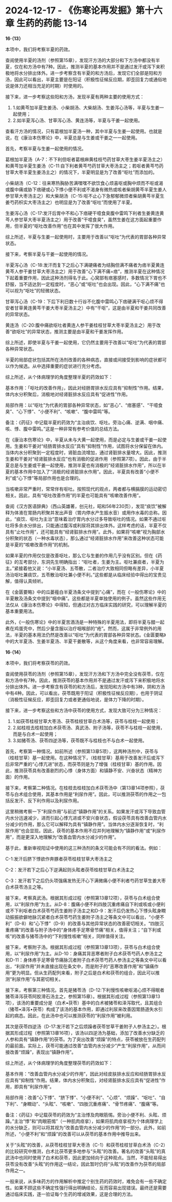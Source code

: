 # 2024-12-17 - 《伤寒论再发掘》第十六章 生药的药能 13-14

**16·（13）**

本项中，我们将考察半夏的药效。

查阅使用半夏的汤剂（参照第15章），发现汗方汤的大部分和下方汤中都没有半夏，仅在和方汤中有7种。因此，推测半夏的基本作用并不是通过发汗或泻下来积极地将水分排出体外。进一步考察含有半夏的和方汤后，发现它们全部是阳和方汤，因此可以看出，半夏主要是在阳证（积极性征候反应期，即歪回复力或通俗地说是体力还相当充足的时期）时使用的。

接下来，进一步考察这些阳和方汤，发现半夏有两种主要的使用方式：

1. 1.如黄芩加半夏生姜汤、小柴胡汤、大柴胡汤、生姜泻心汤等，半夏与生姜一起使用；
2. 2.如半夏泻心汤、甘草泻心汤、黄连汤等，半夏与干姜一起使用。

查看汗方汤的情况，只有葛根加半夏汤一种，其中半夏与生姜一起使用。也就是说，在《康治本伤寒论》中，半夏总是与生姜或干姜之一一起使用。

首先，考察半夏与生姜一起使用的情况。

葛根加半夏汤（A-7：不下利但呕者葛根麻黄桂枝芍药甘草大枣生姜半夏汤主之）和黄芩加半夏生姜汤（C-11:自下利者黄芩芍药甘草大枣汤主之；若呕者黄芩芍药甘草大枣半夏生姜汤主之）的情况下，半夏明显是为了改善“呕吐”而添加的。

小柴胡汤（C-12：往来寒热胸胁苦满嘿嘿不欲饮食心烦喜呕或胸中烦而不呕或渴或腹中痛或胁下痞硬或心下悸小便不利或不渴身有微热或咳者柴胡黄芩半夏生姜人参甘草大枣汤主之）和大柴胡汤（C-15:呕不止心下急郁郁微烦者柴胡黄芩半夏生姜芍药枳实大枣汤主之）也明显是为了改善“呕吐”而使用了半夏。

生姜泻心汤（C-17:发汗后胃中不和心下痞硬干噫食臭腹中雷鸣下利者生姜黄连黄芩人参甘草大枣半夏汤主之）用于改善“干噫食臭”，虽然生姜在这方面起重要作用，但半夏的“呕吐改善作用”也在其中发挥了很大作用。

综上所述，半夏与生姜一起使用时，主要用于改善以“呕吐”为代表的胃部各种异常状态。

接下来，考察半夏与干姜一起使用的情况。

半夏泻心汤（C-18:发汗而复下之后心下满硬痛者为结胸但满不痛者为痞半夏黄连黄芩人参干姜甘草大枣汤主之）用于改善“心下满不痛=痞”，推测半夏在这种情况下起着重要作用，因此这种汤剂得名于此。心窝部有痞塞感时，多数情况下胃也不舒服，当不适达到一定程度时，“恶心”或“呕吐”也会出现。因此，“心下满不痛”也可以视为“呕吐”的轻微状态。

甘草泻心汤（C-19：下后下利日数十行谷不化腹中雷鸣心下痞硬满干呕心烦不得安者甘草黄连黄芩干姜大枣半夏汤主之）中有“干呕”，这是由半夏和干姜共同改善的异常状态。

黄连汤（C-20:腹中痛欲呕吐者黄连人参干姜桂枝甘草大枣半夏汤主之）用于改善“欲呕吐”的异常状态，推测主要是由半夏和干姜发挥作用。

综上所述，即使半夏与干姜一起使用，它仍然主要用于改善以“呕吐”为代表的胃部各种异常状态。

半夏的局部症状包括其所在汤剂改善的各种病态，直接或间接受到影响的症状都可以作为候选。从中选择重要的症状进行充分考虑。

综上所述，从个体病理学的角度整理半夏的药效如下：

基本作用：「呕吐的改善作用」，因此对经肠胃排水反应具有“抑制性”作用。结果，体内水分积聚后，消极地对经肾脏排水反应具有“促进性”作用。

局部作用：以“呕吐”为代表的胃部各种异常状态，如“恶心”、“痞塞感”、“干噫食臭”、“心下悸”、“小便不利”、“咳嗽”、“腹中雷鸣”等。

备注：《药征》中记载半夏的药效为“主治痰饮、呕吐。旁治心痛、逆满、咽中痛、咳、悸、腹中雷鸣。”这是一种非常有参考价值的总结方法。

在《康治本伤寒论》中，半夏从未与大黄一起使用，而是必定与生姜或干姜一起使用。生姜和干姜对“经肠胃排水反应”具有“抑制性”作用，试图将水分保留在体内。当体内水分积聚到一定程度时，肾脏血流增加，通过肾脏排水量增大。因此，推测生姜和干姜对“经肾脏排水反应”也有消极的促进作用（参照第7项）。因此，由于半夏总是与生姜或干姜一起使用，推测半夏也有消极的“经肾脏排水作用”，所以在半夏的基本作用中加入了“消极的经肾脏排水作用”。因此，半夏具有改善“小便不利”或“心下悸”等局部作用也是合理的。

当咳嗽非常严重时，常常伴有呕吐。按照现代的观点，两者都与横膈膜的运动密切相关。因此，具有“呕吐改善作用”的半夏也可能具有“咳嗽改善作用”。

查阅《汉方医语辞典》（西山英雄著，创元社，昭和56年230页），发现“痰饮”被解释为体液在胃肠内积聚并发出声音（胃内停水产生振水音）或用作水毒的总称。因此，“痰饮、呕吐为主治”意味着治疗胃内水分过多导致呕吐的情况。如果不通过呕吐将多余水分排出，只能通过腹泻或利尿将其排出体外。这样考虑的话，半夏不仅具有“止吐作用”，还可能具有“经肾脏排水作用”。此外，如果将“咳嗽”视为胸部水分积聚的状态（一种水毒状态），那么通过“经肾脏排水作用”来改善这种状态可能是半夏的“咳嗽改善作用”的机制。

如果半夏的作用仅仅是改善呕吐，那么它与生姜的作用几乎没有区别。但在《药征》的互考部分，东洞先生明确指出：“呕吐者，生姜为主。呕吐兼痰者，半夏为主。”紧接着他又说：“小半夏汤、五苓散，二者治疗大致相同但略有差异，小半夏汤治呕吐兼痰饮，五苓散治呕吐兼小便不利。”这些都是从临床经验中得出的宝贵见解，值得认真倾听。

在《金匮要略》中的瓜蒌薤白半夏汤条文中提到“心痛”，而在《一般伤寒论》中的半夏散及汤条文中提到“咽中痛”。这些都是半夏单独使用的例子。虽然这些作用无法仅从《康治本伤寒论》中得知，但通过对古方临床实践的研究，可以理解半夏的基本重要用法。

此外，《一般伤寒论》中的半夏苦酒汤是一种特殊的半夏用法，即将半夏与醋一起煮在鸡蛋壳中，然后少量含服以治疗咽喉部的“疮”。然而，这属于非常例外的用法，半夏的基本用法仍然是改善以“呕吐”为代表的胃部各种异常状态。《金匮要略》中的大半夏汤、生姜半夏汤、半夏干姜散等，从这个角度来看，也非常容易理解。

**16·（14）**

本项中，我们将考察茯苓的药效。

查阅使用茯苓的汤剂（参照第15章），发现汗方汤和下方汤中完全没有茯苓，仅在和方汤中有7种。因此，推测茯苓的基本作用并不是通过发汗或泻下来积极地将水分排出体外。进一步考察含有茯苓的和方汤后，发现阳和方汤中有3种，阴和方汤中有4种。因此，可以看出，茯苓既用于阳证（积极性征候反应期），也用于阴证（消极性征候反应，即歪回复力或者更通俗地说，是体力下降的时期）。

接下来，进一步考察这些和方汤中茯苓的使用方式，发现大致可分为三种情况：

1. 1.如茯苓桂枝甘草大枣汤、茯苓桂枝甘草白术汤等，茯苓与桂枝一起使用；
2. 2.如桂枝去桂枝加白术茯苓汤、真武汤、附子汤等，茯苓不与桂枝一起使用，而是与白术一起使用；
3. 3.如猪苓汤、茯苓四逆汤等，茯苓既不与桂枝也不与白术一起使用。

首先，考察第一种情况。如前所述（参照第13章5项），这两种汤剂中，茯苓与（桂枝甘草）基一起使用。在这种情况下，（桂枝甘草）基用于改善发汗后或泻下后非常严重的“心悸亢进”状态，而茯苓则是为了增强（桂枝甘草）基的作用。因此，推测茯苓具有改善剧烈的心悸（身体方面）和镇静不安、兴奋状态（精神方面）的作用。

接下来，考察第二种情况。在桂枝去桂枝加白术茯苓汤中（第13章14项参照），茯苓与白术组合使用，其基本作用是“利尿作用”。因此，可以推测茯苓的作用之一包括反发汗、反下利作用以及利尿作用。

这里稍微考察一下“利尿作用”与前述“镇静作用”的关系。如果发汗或泻下导致血管内水分迅速减少，进而引起心悸亢进或不安兴奋状态，假设茯苓具有改善血管内水分减少的作用，那么它可以解释为具有“镇静作用”。当体内水分逐渐恢复时，“利尿作用”也会显现。因此，茯苓的基本作用不应并列地理解为“镇静作用”或“利尿作用”，而是更深入地理解为“改善血管内水分减少的作用”。

基于此，重新审视阳证中使用的这三种汤剂的条文可能会有不同的看法。例如：

C-1:发汗后脐下悸欲作奔豚者茯苓桂枝甘草大枣汤主之

C-2：发汗若下之后心下逆满起则头眩者茯苓桂枝甘草白术汤主之

C-3：发汗若下之后仍头项强痛发热无汗心下满微痛小便不利者芍药甘草生姜大枣白术茯苓汤主之等。

接下来，考察真武汤。根据其形成过程（参照第13章12项），茯苓与白术组合使用，以“利尿作用”为主。从D-8：腹痛小便不利四肢沉重疼痛自下利或咳或小便利或不下利呕者白术茯苓芍药生姜附子汤主之和D-9：发汗后仍发热心下悸头眩身瞤动振振欲僻地脉沉紧者白术茯苓芍药生姜附子汤主之等条文中可以看出，“小便不利”（D-8）和“心下悸”（D-9）的改善与其他异常状态的改善密切相关。“四肢沉重疼痛”的改善与附子汤中的“身体疼手足寒骨节痛”相关，值得关注；“自下利或咳”的改善与猪苓汤中的“下利慢性咳嗽”相关，同样值得关注。

接下来，考察附子汤。根据其形成过程（参照第13章13项），茯苓与白术组合使用，以“利尿作用”为主。从D-10：身痛其背恶寒者附子白术茯苓芍药人参汤主之和D-11：身体疼手足寒骨节痛脉沉者附子白术茯苓芍药人参汤主之等条文中可以看出，“利尿作用”并未直接出现在条文中，而是附子的“恶寒改善作用”和“镇痛作用”更为明显。但从生药配列来看，附子之后是白术和茯苓的组合，因此可以推测“利尿作用”与其密切相关。

接下来，考察第三种情况。首先是猪苓汤（D-12:下利慢性咳嗽呕渴心烦不得眠者猪苓泽泻茯苓阿胶滑石汤主之，参照第15章）。根据其形成过程（参照第13章13项），该汤的重要成分是（白术•茯苓）基中的白术被猪苓和泽泻取代，且其组合（猪苓•泽泻•茯苓）构成了该汤的基本作用，即通过利尿来改善因胃肠道失水引起的病态。因此，在此汤中也可以推测茯苓的“利尿作用”被利用。

其次是茯苓四逆汤（D-17:发汗若下之后烦躁者茯苓甘草干姜附子人参汤主之）。根据其形成过程（参照第13章16项），该汤以四逆汤为基础，添加了改善水分缺乏的人参和具有“镇静作用”的茯苓。为了突出改善“烦躁”的特点，茯苓被放在生药配列的最前面。实际上，茯苓可能通过改善“血管内水分减少”产生“利尿作用”，从而间接改善“烦躁”，表现出“镇静作用”。

综上所述，从个体病理学的角度整理茯苓的药效如下：

基本作用：“改善血管内水分减少的作用”，因此对经皮肤排水反应和经肠胃排水反应具有“抑制性”作用。结果，体内水分积聚后，对经肾脏排水反应具有“促进性”作用，即具有“利尿作用”。

局部作用：改善“心下悸”、“脐下悸”、“小便不利”、“心烦”、“烦躁”、“呕吐”、“自下利”、“身瞤动”、“头眩”、“咳嗽”、“四肢沉重疼痛”、“骨节疼痛”、“腹痛”等。

备注：《药征》中记载茯苓的药效为“主治悸及肉眼筋惕。旁治小便不利、头眩、烦躁。”主治“悸”和“肉眼筋惕”（一种肌肉痉挛），如果将肌肉痉挛视为个体病理学上的水分缺乏，则可以将其视为“改善血管内水分减少的作用”的一部分。此外，如前所述，“小便不利”和“烦躁”的改善可以从茯苓的基本作用中推导出来。

关于“头眩”的改善，从茯苓桂枝甘草大枣汤（C-1）和茯苓桂枝甘草白术汤（C-2）的比较研究中推测，白术比茯苓更多地参与“头眩”的改善。著名的改善“头眩”的真武汤中也同时使用了白术和茯苓，因此更加倾向于这种观点。当然，不能轻易得出茯苓没有改善“头眩”的作用这一结论，因此暂时仍将“头眩”的改善作为茯苓的局部作用之一。

一般来说，从多味药方的作用解析中推定个别生药的药效时，难免会有一些不确定性。如果不顾这些不确定性强行得出明确结论，反而容易出现错误。最终还是需要通过临床实践，逐一验证每个生药的增减效果，这是合理的方法。